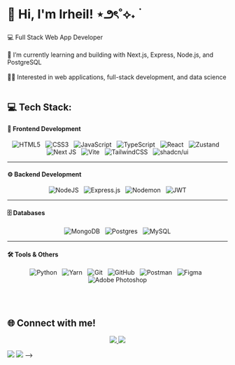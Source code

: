 # 💫 Hi, I'm Irheil! ⋆౨ৎ˚⟡˖ ࣪ 
💻 Full Stack Web App Developer<br> <br>
🌱 I’m currently learning and building with Next.js, Express, Node.js, and PostgreSQL<br>  <br>
👨‍💻 Interested in web applications, full-stack development, and data science<br>  <br>


## 💻 Tech Stack:
#### 🚀 Frontend Development
<div align="center">

![HTML5](https://img.shields.io/badge/html5-%23E34F26.svg?style=for-the-badge&logo=html5&logoColor=white) &nbsp;
![CSS3](https://img.shields.io/badge/css3-%231572B6.svg?style=for-the-badge&logo=css3&logoColor=white) &nbsp;
![JavaScript](https://img.shields.io/badge/javascript-%23323330.svg?style=for-the-badge&logo=javascript&logoColor=%23F7DF1E) &nbsp;
![TypeScript](https://img.shields.io/badge/typescript-%23007ACC.svg?style=for-the-badge&logo=typescript&logoColor=white) &nbsp;
![React](https://img.shields.io/badge/react-%2320232a.svg?style=for-the-badge&logo=react&logoColor=%2361DAFB) &nbsp;
![Zustand](https://img.shields.io/badge/Zustand-000000?style=for-the-badge&logo=react&logoColor=white) &nbsp;
![Next JS](https://img.shields.io/badge/Next-black?style=for-the-badge&logo=next.js&logoColor=white) &nbsp;
![Vite](https://img.shields.io/badge/vite-%23646CFF.svg?style=for-the-badge&logo=vite&logoColor=white) &nbsp;
![TailwindCSS](https://img.shields.io/badge/tailwindcss-%2338B2AC.svg?style=for-the-badge&logo=tailwind-css&logoColor=white) &nbsp;
![shadcn/ui](https://img.shields.io/badge/shadcn/ui-000000?style=for-the-badge&logo=radix-ui&logoColor=white)

</div>

---


#### ⚙️ Backend Development
<div align="center">

![NodeJS](https://img.shields.io/badge/node.js-6DA55F?style=for-the-badge&logo=node.js&logoColor=white) &nbsp;
![Express.js](https://img.shields.io/badge/express.js-%23404d59.svg?style=for-the-badge&logo=express&logoColor=%2361DAFB) &nbsp;
![Nodemon](https://img.shields.io/badge/NODEMON-%23323330.svg?style=for-the-badge&logo=nodemon&logoColor=%BBDEAD) &nbsp;
![JWT](https://img.shields.io/badge/JWT-black?style=for-the-badge&logo=JSON%20web%20tokens)

</div>

---


#### 🗄️ Databases
<div align="center">

![MongoDB](https://img.shields.io/badge/MongoDB-%234ea94b.svg?style=for-the-badge&logo=mongodb&logoColor=white) &nbsp;
![Postgres](https://img.shields.io/badge/postgres-%23316192.svg?style=for-the-badge&logo=postgresql&logoColor=white) &nbsp;
![MySQL](https://img.shields.io/badge/mysql-4479A1.svg?style=for-the-badge&logo=mysql&logoColor=white)

</div>

---



#### 🛠️ Tools & Others
<div align="center">

![Python](https://img.shields.io/badge/python-3670A0?style=for-the-badge&logo=python&logoColor=ffdd54) &nbsp;
![Yarn](https://img.shields.io/badge/yarn-%232C8EBB.svg?style=for-the-badge&logo=yarn&logoColor=white) &nbsp;
![Git](https://img.shields.io/badge/git-%23F05033.svg?style=for-the-badge&logo=git&logoColor=white) &nbsp;
![GitHub](https://img.shields.io/badge/github-%23121011.svg?style=for-the-badge&logo=github&logoColor=white) &nbsp;
![Postman](https://img.shields.io/badge/Postman-FF6C37?style=for-the-badge&logo=postman&logoColor=white) &nbsp;
![Figma](https://img.shields.io/badge/figma-%23F24E1E.svg?style=for-the-badge&logo=figma&logoColor=white) &nbsp;
![Adobe Photoshop](https://img.shields.io/badge/adobe%20photoshop-%2331A8FF.svg?style=for-the-badge&logo=adobe%20photoshop&logoColor=white)

</div>
<br><br>

## 🌐 Connect with me!

<div align="center">
<p>
  <a href="https://linkedin.com/in/irheil-mae-s-antang-33883a362">
    <img src="https://img.shields.io/badge/LinkedIn-%230077B5.svg?logo=linkedin&logoColor=white" />
  </a>
  <a href="mailto:irheilmaeantang@gmail.com">
    <img src="https://img.shields.io/badge/Email-D14836?logo=gmail&logoColor=white" />
  </a>
</p>
</div>


<!--  ## 📊 GitHub Stats:
<div align="center">

<!-- Streak Stats -->
<img src="https://nirzak-streak-stats.vercel.app/?user=ayrelmay&theme=catppuccin_mocha&hide_border=false" />

<!-- Top Languages -->
<img src="https://github-readme-stats.vercel.app/api/top-langs/?username=ayrelmay&theme=catppuccin_mocha&hide_border=false&include_all_commits=false&count_private=false&layout=compact" />

</div>  
-->




<!-- Proudly created with GPRM ( https://gprm.itsvg.in ) -->
